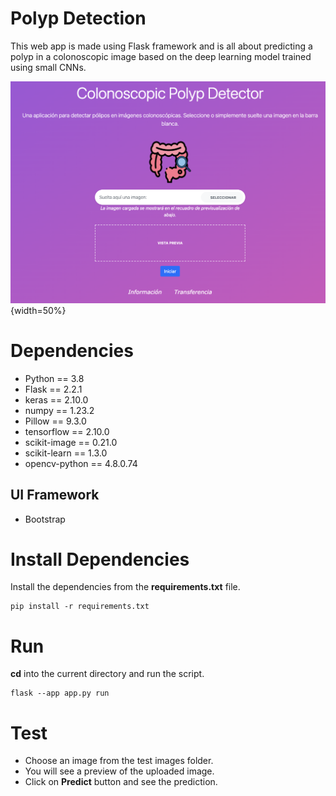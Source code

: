# Polyp Detection

This web app is made using Flask framework and is all about predicting a polyp in a colonoscopic image based on the deep learning model trained using small CNNs.

![alt text](static/App_Captura.png){width=50%}

# Dependencies
- Python == 3.8
- Flask == 2.2.1
- keras == 2.10.0
- numpy == 1.23.2
- Pillow == 9.3.0
- tensorflow == 2.10.0
- scikit-image == 0.21.0
- scikit-learn == 1.3.0 
- opencv-python == 4.8.0.74

## UI Framework

- Bootstrap

# Install Dependencies

Install the dependencies from the **requirements.txt** file.

```commandline
pip install -r requirements.txt
```

# Run

**cd** into the current directory and run the script.

```commandline
flask --app app.py run
```

# Test

- Choose an image from the test images folder.
- You will see a preview of the uploaded image.
- Click on **Predict** button and see the prediction.
